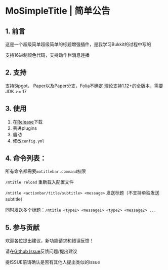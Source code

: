 # MoSimpleTitle | 简单公告

## 1. 前言

这是一个超级简单超级简单的标题增强插件，是我学习Bukkit的过程中写的

支持16进制颜色代码，支持动作栏消息连播

## 2. 支持
支持Sipgot， Paper以及Paper分支，Folia不确定
理论支持1.12+的全版本，需要JDK >= 17


## 3. 使用
1. 在[Release](https://github.com/moran0710/MoSimpleTitle/releases)下载
2. 丢进plugins
3. 启动
4. 修改`config.yml`

## 4. 命令列表：

所有命令都需要`motitlebar.command`权限

`/mtitle reload` 重新载入配置文件

`/mtitle <actionbar/title/subtitle> <message>` 发送标题（不支持单独发送subtitle）

同时发送多个标题：`/mtitle <type1> <message1> <type2> <message2> ...`

## 5. 参与贡献

欢迎各位提出建议，新功能请求和错误反馈！

请在[Github Issue](https://github.com/moran0710/MoSimpleTitle/issues)反馈问题/提出建议

提ISSUE前请确认是否有其他人提出类似的issue